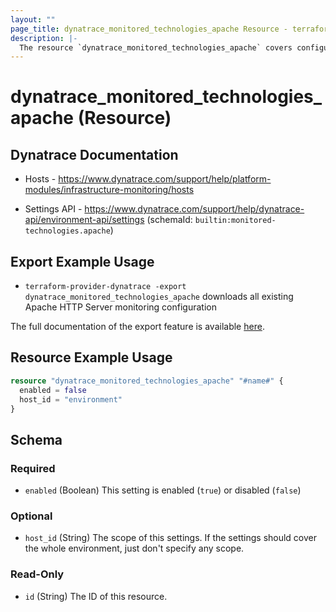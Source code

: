 ```yaml
---
layout: ""
page_title: dynatrace_monitored_technologies_apache Resource - terraform-provider-dynatrace"
description: |-
  The resource `dynatrace_monitored_technologies_apache` covers configuration to enable/disable Apache HTTP Server monitoring
---
```


# dynatrace_monitored_technologies_apache (Resource)

## Dynatrace Documentation

- Hosts - https://www.dynatrace.com/support/help/platform-modules/infrastructure-monitoring/hosts

- Settings API - https://www.dynatrace.com/support/help/dynatrace-api/environment-api/settings (schemaId: `builtin:monitored-technologies.apache`)

## Export Example Usage

- `terraform-provider-dynatrace -export dynatrace_monitored_technologies_apache` downloads all existing Apache HTTP Server monitoring configuration

The full documentation of the export feature is available [here](https://registry.terraform.io/providers/dynatrace-oss/dynatrace/latest/docs/guides/export-v2).

## Resource Example Usage

```terraform
resource "dynatrace_monitored_technologies_apache" "#name#" {
  enabled = false
  host_id = "environment"
}
```

<!-- schema generated by tfplugindocs -->
## Schema

### Required

- `enabled` (Boolean) This setting is enabled (`true`) or disabled (`false`)

### Optional

- `host_id` (String) The scope of this settings. If the settings should cover the whole environment, just don't specify any scope.

### Read-Only

- `id` (String) The ID of this resource.
 